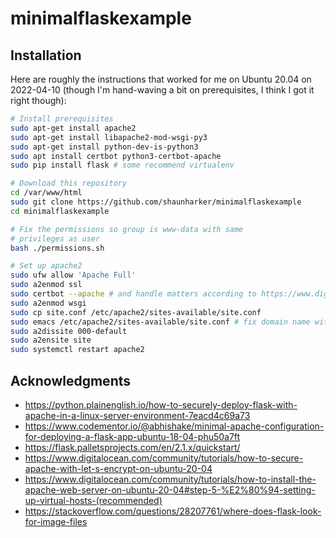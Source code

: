 # minimalflaskexample

## Installation

Here are roughly the instructions that worked for me on Ubuntu 20.04 on 2022-04-10 (though I'm hand-waving a bit on prerequisites, I think I got it right though):

```bash
# Install prerequisites
sudo apt-get install apache2
sudo apt-get install libapache2-mod-wsgi-py3
sudo apt-get install python-dev-is-python3
sudo apt install certbot python3-certbot-apache
sudo pip install flask # some recommend virtualenv

# Download this repository
cd /var/www/html
sudo git clone https://github.com/shaunharker/minimalflaskexample
cd minimalflaskexample

# Fix the permissions so group is www-data with same
# privileges as user
bash ./permissions.sh

# Set up apache2
sudo ufw allow 'Apache Full'
sudo a2enmod ssl
sudo certbot --apache # and handle matters according to https://www.digitalocean.com/community/tutorials/how-to-secure-apache-with-let-s-encrypt-on-ubuntu-20-04
sudo a2enmod wsgi
sudo cp site.conf /etc/apache2/sites-available/site.conf
sudo emacs /etc/apache2/sites-available/site.conf # fix domain name with search and replace, adjust server alias, RTFM if confused ;)
sudo a2dissite 000-default
sudo a2ensite site
sudo systemctl restart apache2
```

## Acknowledgments

* <https://python.plainenglish.io/how-to-securely-deploy-flask-with-apache-in-a-linux-server-environment-7eacd4c69a73>
* <https://www.codementor.io/@abhishake/minimal-apache-configuration-for-deploying-a-flask-app-ubuntu-18-04-phu50a7ft>
* <https://flask.palletsprojects.com/en/2.1.x/quickstart/>
* <https://www.digitalocean.com/community/tutorials/how-to-secure-apache-with-let-s-encrypt-on-ubuntu-20-04>
* <https://www.digitalocean.com/community/tutorials/how-to-install-the-apache-web-server-on-ubuntu-20-04#step-5-%E2%80%94-setting-up-virtual-hosts-(recommended)>
* <https://stackoverflow.com/questions/28207761/where-does-flask-look-for-image-files>

